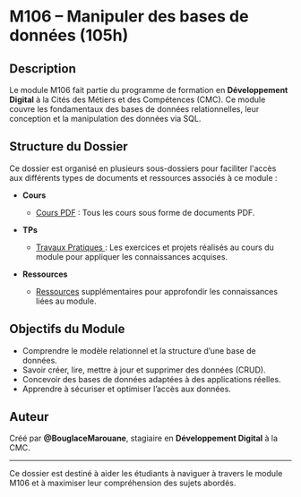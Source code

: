 # M106 – Manipuler des bases de données (105h)

## Description
Le module M106 fait partie du programme de formation en **Développement Digital** à la Cités des Métiers et des Compétences (CMC). Ce module couvre les fondamentaux des bases de données relationnelles, leur conception et la manipulation des données via SQL.

## Structure du Dossier
Ce dossier est organisé en plusieurs sous-dossiers pour faciliter l'accès aux différents types de documents et ressources associés à ce module :  

- **Cours**  
  - [Cours PDF](https://github.com/BouglaceMarouane/DD-CMC/tree/main/M106%20%E2%80%93%20Manipuler%20des%20bases%20de%20donn%C3%A9es/0x01%20Cours) : Tous les cours sous forme de documents PDF.

- **TPs**  
  - [Travaux Pratiques ](https://github.com/BouglaceMarouane/DD-CMC/tree/main/M106%20%E2%80%93%20Manipuler%20des%20bases%20de%20donn%C3%A9es/0x02%20Tps) : Les exercices et projets réalisés au cours du module pour appliquer les connaissances acquises.  

- **Ressources**  
  - [Ressources](https://github.com/BouglaceMarouane/DD-CMC/tree/main/M106%20%E2%80%93%20Manipuler%20des%20bases%20de%20donn%C3%A9es/0x03%20Ressources) supplémentaires pour approfondir les connaissances liées au module.  

## Objectifs du Module
- Comprendre le modèle relationnel et la structure d’une base de données.  
- Savoir créer, lire, mettre à jour et supprimer des données (CRUD).  
- Concevoir des bases de données adaptées à des applications réelles.
- Apprendre à sécuriser et optimiser l’accès aux données.

## Auteur
Créé par **@BouglaceMarouane**, stagiaire en **Développement Digital** à la CMC.

---

Ce dossier est destiné à aider les étudiants à naviguer à travers le module M106 et à maximiser leur compréhension des sujets abordés.
